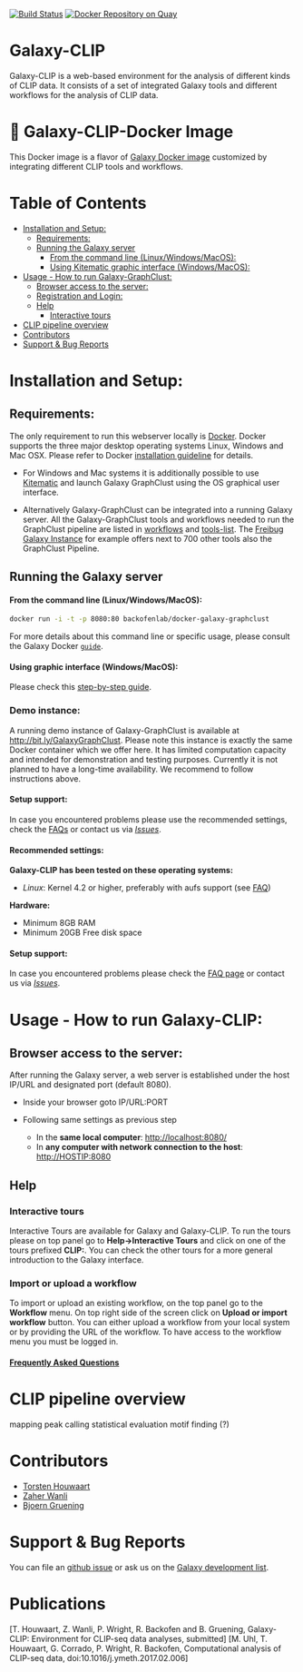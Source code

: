[![Build Status](https://travis-ci.org/BackofenLab/docker-galaxy-clip.svg?branch=master)](https://travis-ci.org/BackofenLab/docker-galaxy-clip)
[![Docker Repository on Quay](https://quay.io/repository/bgruening/galaxy-graphclust/status "Docker Repository on Quay")](https://quay.io/repository/bgruening/galaxy-clip)

Galaxy-CLIP
========================
Galaxy-CLIP is a web-based environment for the analysis of different kinds of CLIP data. It consists of a set of integrated Galaxy tools and different workflows for the analysis of CLIP data.

:whale: Galaxy-CLIP-Docker Image
========================
This Docker image is a flavor of [Galaxy Docker image](https://github.com/bgruening/docker-galaxy-stable) customized by integrating different CLIP tools and workflows.

Table of Contents
=================
 
   * [Installation and Setup:](#installation-and-setup)
      * [Requirements:](#requirements)
      * [Running the Galaxy server](#running-the-galaxy-server)
         * [From the command line (Linux/Windows/MacOS):](#from-the-command-line-linuxwindowsmacos)
         * [Using Kitematic graphic interface (Windows/MacOS):](#using-kitematic-graphic-interface-windowsmacos)
   * [Usage - How to run Galaxy-GraphClust:](#usage---how-to-run-galaxy-graphclust)
      * [Browser access to the server:](#browser-access-to-the-server)
      * [Registration and Login:](#registration-and-login)
      * [Help](#help)
         * [Interactive tours](#interactive-tours)
   * [CLIP pipeline overview](#graphclust-pipeline-overview)
   * [Contributors](#contributors)
   * [Support &amp; Bug Reports](#support--bug-reports)



# Installation and Setup:
## Requirements:

The only requirement to run this webserver locally is [Docker](https://docs.docker.com/installation).
Docker supports the three major desktop operating systems  Linux, Windows and Mac OSX. Please refer to Docker [installation guideline](https://docs.docker.com/installation) for details.

  * For Windows and Mac systems it is additionally possible
    to use [Kitematic](./kitematic/kitematic.md) and launch
    Galaxy GraphClust using the OS graphical user interface.

  * Alternatively Galaxy-GraphClust can be integrated into a running Galaxy server. All the Galaxy-GraphClust tools and workflows needed to run the 
    GraphClust pipeline are listed in [workflows](./workflows/) and 
    [tools-list](graphclust.yml).
    The [Freibug Galaxy Instance](http://galaxy.uni-freiburg.de) for example
    offers next to 700 other tools also the GraphClust Pipeline.


## Running the Galaxy server
#### From the command line (Linux/Windows/MacOS):

```bash
docker run -i -t -p 8080:80 backofenlab/docker-galaxy-graphclust
```

For more details about this command line or specific usage, please consult the Galaxy Docker [`guide`](https://github.com/bgruening/docker-galaxy-stable/blob/master/README.md).

#### Using graphic interface (Windows/MacOS):
Please check this [step-by-step guide](./kitematic/kitematic.md).

### Demo instance:
A running demo instance of Galaxy-GraphClust is available at http://bit.ly/GalaxyGraphClust.
Please note this instance is exactly the same Docker container which we offer here. It has limited computation 
capacity and intended for demonstration and testing purposes. Currently it is not planned to have a long-time availability. We recommend to follow instructions above.

#### Setup support:
In case you encountered problems please use the recommended settings, check the [FAQs](./FAQ.md) or contact us via [*Issues*](https://github.com/BackofenLab/docker-galaxy-clip/issues). 

#### Recommended settings:
**Galaxy-CLIP has been tested on these operating systems:**
* *Linux*: Kernel 4.2 or higher, preferably with aufs support (see [FAQ](FAQ.md))

**Hardware:**
* Minimum 8GB RAM
* Minimum 20GB Free disk space


#### Setup support:
In case you encountered problems please check the [FAQ page](./FAQ.md) or contact us via [*Issues*](https://github.com/BackofenLab/docker-galaxy-clip/issues).

# Usage - How to run Galaxy-CLIP:

## Browser access to the server:
After running the Galaxy server, a web server is established under the host IP/URL and designated port (default 8080).

* Inside your browser goto IP/URL:PORT
* Following same settings as previous step

  * In the **same local computer**: [http://localhost:8080/](http://localhost:8080)
  * In **any computer with network connection to the host**: [http://HOSTIP:8080]()

## Help

### Interactive tours
Interactive Tours are available for Galaxy and Galaxy-CLIP. To run the tours please on top panel go to **Help→Interactive Tours** and click on one of the tours prefixed **CLIP:**. You can check the other tours for a more general introduction to the Galaxy interface.

### Import or upload a workflow

To import or upload an existing workflow, on the top panel go to the **Workflow** menu. On top right side of the screen click on **Upload or import workflow** button. You can either upload a workflow from your local system or by providing the URL of the workflow. To have access to the workflow menu you must be logged in.


#### [Frequently Asked Questions](FAQ.md) 

CLIP pipeline overview
===============================

mapping
peak calling
statistical evaluation
motif finding (?)

# Contributors

 - [Torsten Houwaart](https://github.com/torhou/)
 - [Zaher Wanli](https://github.com/zwanli)
 - [Bjoern Gruening](https://github.com/bgruening)


# Support & Bug Reports

You can file an [github issue](https://github.com/BackofenLab/docker-galaxy-clip/issues) or ask us on the [Galaxy development list](http://lists.bx.psu.edu/listinfo/galaxy-dev).

# Publications

[T. Houwaart, Z. Wanli, P. Wright, R. Backofen and B. Gruening, Galaxy-CLIP: Environment for CLIP-seq data analyses, submitted] 
[M. Uhl, T. Houwaart, G. Corrado, P. Wright, R. Backofen, Computational analysis of CLIP-seq data, doi:10.1016/j.ymeth.2017.02.006]
